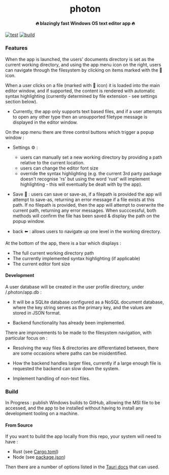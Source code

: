 <h1 align="center"> photon </h1>

<h4 align="center">🔥 blazingly fast Windows OS text editor app 🔥</h4>

[![test](https://github.com/DNYFZR/rs-photon/actions/workflows/test.yml/badge.svg)](https://github.com/DNYFZR/rs-photon/actions/workflows/test.yml)
[![build](https://github.com/DNYFZR/rs-photon/actions/workflows/build.yml/badge.svg)](https://github.com/DNYFZR/rs-photon/actions/workflows/build.yml)

### Features

When the app is launched, the users' documents directory is set as the current working directory, and using the app menu icon on the right, users can navigate through the filesystem by clicking on items marked with the 📁 icon. 

When a user clicks on a file (marked with 📄 icon) it is loaded into the main editor window, and if supported, the content is rendered with automatic syntax highlighting (currently determined by file extension - see settings section below). 

- Currently, the app only supports text based files, and if a user attempts to open any other type then an unsupported filetype message is displayed in the editor window. 

On the app menu there are three control buttons which trigger a popup window :

- Settings ⚙️ : 
    - users can manually set a new working directory by providing a path relative to the current location.
    - users can change the editor font size
    - override the syntax highlighting (e.g. the current 3rd party package doesn't recognise 'rs' but using the word 'rust' will implement highlighting - this will eventually be dealt with by the app).

- Save 💾 : users can save or save-as, if a filepath is provided the app will attempt to save-as, returning an error message if a file exists at this path. If no filepath is provided, then the app will attempt to overwrite the current path, returning any error messages. When succcessful, both methods will confirm the file has been saved & display the path on the popup window.

- back ⬅️ : allows users to navigate up one level in the working directory. 

At the bottom of the app, there is a bar which displays : 

- The full current working directory path
- The currently implemented syntax highlighting (if applicable)
- The current editor font size 

#### Development

A user database will be created in the user profile directory, under /.photon/app.db : 

- It will be a SQLite database configured as a NoSQL document database, where the key string serves as the primary key, and the values are stored in JSON format. 

- Backend functionality has already been implemented.

There are improvements to be made to the filesystem navigation, with particular focus on :

- Resolving the way files & directories are differentiated between, there are some occasions where paths can be misidentified.

- How the backend handles larger files, currently if a large enough file is requested the backend can slow down the system.

- Implement handling of non-text files.

### Build

In Progress : publish Windows builds to GitHub, allowing the MSI file to be accessed, and the app to be installed without having to install any development tooling on a machine.

#### From Source

If you want to build the app locally from this repo, your system will need to have : 

- Rust (see [Cargo.toml](/src-tauri/Cargo.toml)) 
- Node (see [package.json](/package.json)) 

Then there are a number of options listed in the [Tauri docs](https://v2.tauri.app/distribute/windows-installer/) that can used.
